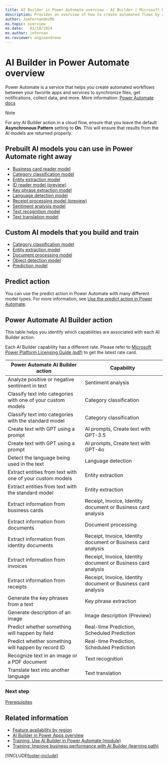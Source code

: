 ```yaml
---
title: AI Builder in Power Automate overview - AI Builder | Microsoft Docs
description: Provides an overview of how to create automated flows by using AI Builder in Power Automate.
author: JoeFernandezMS
ms.topic: overview
ms.date:   01/10/2024 
ms.author: jofernan
ms.reviewer: angieandrews
---
```


# AI Builder in Power Automate overview

Power Automate is a service that helps you create automated workflows between your favorite apps and services to synchronize files, get notifications, collect data, and more. More information: [Power Automate docs](/power-automate) 

 > [!NOTE]
 > For any AI Builder action in a cloud flow, ensure that you leave the default **Asynchronous Pattern** setting to **On**. This will ensure that results from the AI models are returned properly.

## Prebuilt AI models you can use in Power Automate right away

* [Business card reader model](flow-business-card-reader.md)
* [Category classification model](prebuilt-category-classification-pwr-automate.md)
* [Entity extraction model](prebuilt-entity-extraction-pwr-automate.md)
* [ID reader model (preview)](prebuilt-id-reader.md)
* [Key phrase extraction model](flow-key-phrase-extraction.md)
* [Language detection model](flow-language-detection.md)
* [Receipt processing model (preview)](flow-receipt-processing.md)
* [Sentiment analysis model](flow-sentiment-analysis.md)
* [Text recognition model](flow-text-recognition.md)
* [Text translation model](flow-text-translation.md)

## Custom AI models that you build and train

* [Category classification model](text-classification-model-in-flow.md)
* [Entity extraction model](entity-extraction-pwr-automate.md)
* [Document processing model](form-processing-model-in-flow.md)
* [Object detection model](object-detection-model-in-flow.md)
* [Prediction model](prediction-pwr-automate.md)

## Predict action

You can use the predict action in Power Automate with many different model types. For more information, see [Use the predict action in Power Automate](predict-action-pwr-automate.md).


## Power Automate AI Builder action

This table helps you identify which capabilities are associated with each AI Builder action.

Each AI Builder capability has a different rate. Please refer to [Microsoft Power Platform Licensing Guide (pdf)](https://go.microsoft.com/fwlink/?LinkId=2085130) to get the latest rate card.

|Power Automate AI Builder action|Capability|
|-|-|
|Analyze positive or negative sentiment in text|Sentiment analysis|
|Classify text into categories with one of your custom models	|Category classification|
|Classify text into categories with the standard model|	Category classification
|Create text with GPT using a prompt|	AI prompts, Create text with GPT-3.5||
|Create text with GPT using a prompt| AI prompts, Create text with GPT-4o|
|Detect the language being used in the text|	Language detection|
|Extract entities from text with one of your custom models|	Entity extraction|
|Extract entities from text with the standard model	|Entity extraction|
|Extract information from business cards	|Receipt, Invoice, Identity document or Business card analysis|
|Extract information from documents|	Document processing|
|Extract information from identity documents|	Receipt, Invoice, Identity document or Business card analysis|
|Extract information from invoices|	Receipt, Invoice, Identity document or Business card analysis|
|Extract information from receipts|	Receipt, Invoice, Identity document or Business card analysis|
|Generate the key phrases from a text|	Key phrase extraction|
|Generate description of an image | Image description (Preview) |
|Predict whether something will happen by field|	Real-time Prediction, Scheduled Prediction|
|Predict whether something will happen by record ID|	Real-time Prediction, Scheduled Prediction|
|Recognize text in an image or a PDF document|	Text recognition|
|Translate text into another language|	Text translation|



### Next step

[Prerequisites](use-in-flow-prereq.md)

## Related information

- [Feature availability by region](availability-region.md)  
- [AI Builder in Power Apps overview](use-in-powerapps-overview.md)
- [Training: Use AI Builder in Power Automate (module)](/training/modules/ai-builder-power-automate/)<br/>
- [Training: Improve business performance with AI Builder (learning path)](/training/paths/improve-business-performance-ai-builder/) 


[!INCLUDE[footer-include](includes/footer-banner.md)]
